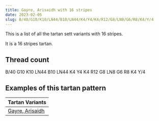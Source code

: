 ```yaml
---
title: Gayre, Arisaidh with 16 stripes
date: 2023-02-05
slug: B/40/G10/K10/LN44/B10/LN44/K4/Y4/K4/R12/G8/LN8/G6/R8/K4/Y/4
---
```

This is a list of all the tartan sett variants with 16 stripes.

It is a 16 stripes tartan.


## Thread count
B/40 G10 K10 LN44 B10 LN44 K4 Y4 K4 R12 G8 LN8 G6 R8 K4 Y/4

## Examples of this tartan pattern

| Tartan Variants |
|---------------|
| [Gayre, Arisaidh](/variants/b/40/g10/k10/ln44/b10/ln44/k4/y4/k4/r12/g8/ln8/g6/r8/k4/y/4-b304080-g008000-k000000-lne0e0e0-rc00000-yf0c000)||
